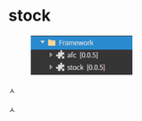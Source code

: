 # stock

<figure><img src="../../.gitbook/assets/image (3).png" alt=""><figcaption></figcaption></figure>



ㅅ









ㅅ



